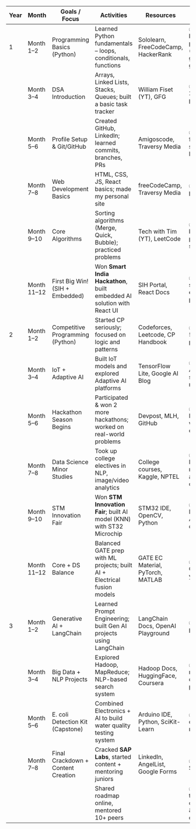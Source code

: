 | Year | Month        | Goals / Focus                         | Activities                                                                 | Resources                                                             | Checklist                                      |
|------|--------------|----------------------------------------|----------------------------------------------------------------------------|-----------------------------------------------------------------------|------------------------------------------------|
| 1    | Month 1–2    | Programming Basics (Python)           | Learned Python fundamentals – loops, conditionals, functions              | Sololearn, FreeCodeCamp, HackerRank                                   | ✅ Wrote basic programs (calc, guess game)     |
|      | Month 3–4    | DSA Introduction                      | Arrays, Linked Lists, Stacks, Queues; built a basic task tracker         | William Fiset (YT), GFG                                                | ✅ Solved 20+ problems                          |
|      | Month 5–6    | Profile Setup & Git/GitHub            | Created GitHub, LinkedIn; learned commits, branches, PRs                  | Amigoscode, Traversy Media                                             | ✅ Pushed first repo & setup LinkedIn          |
|      | Month 7–8    | Web Development Basics                | HTML, CSS, JS, React basics; made my personal site                        | freeCodeCamp, Traversy Media                                           | ✅ Deployed portfolio                          |
|      | Month 9–10   | Core Algorithms                       | Sorting algorithms (Merge, Quick, Bubble); practiced problems             | Tech with Tim (YT), LeetCode                                           | ✅ 30 beginner problems solved                 |
|      | Month 11–12  | First Big Win! (SIH + Embedded)       | Won **Smart India Hackathon**, built embedded AI solution with React UI  | SIH Portal, React Docs                                                 | ✅ Built full-stack embedded project           |
| 2    | Month 1–2    | Competitive Programming (Python)      | Started CP seriously; focused on logic and patterns                       | Codeforces, Leetcode, CP Handbook                                      | ✅ Solved 50+ problems                         |
|      | Month 3–4    | IoT + Adaptive AI                     | Built IoT models and explored Adaptive AI platforms                       | TensorFlow Lite, Google AI Blog                                        | ✅ Made AI-based sensor model                  |
|      | Month 5–6    | Hackathon Season Begins               | Participated & won 2 more hackathons; worked on real-world problems       | Devpost, MLH, GitHub                                                   | ✅ 3 Hackathons won by end of 2nd year         |
|      | Month 7–8    | Data Science Minor Studies            | Took up college electives in NLP, image/video analytics                   | College courses, Kaggle, NPTEL                                         | ✅ Trained ML/NLP models on academic datasets  |
|      | Month 9–10   | STM Innovation Fair                   | Won **STM Innovation Fair**; built AI model (KNN) with ST32 Microchip     | STM32 IDE, OpenCV, Python                                               | ✅ Embedded AI project deployed                |
|      | Month 11–12  | Core + DS Balance                     | Balanced GATE prep with ML projects; built AI + Electrical fusion models  | GATE EC Material, PyTorch, MATLAB                                       | ✅ Cracked GATE in 3rd year                    |
| 3    | Month 1–2    | Generative AI + LangChain             | Learned Prompt Engineering; built Gen AI projects using LangChain         | LangChain Docs, OpenAI Playground                                      | ✅ Built LLM prototype                         |
|      | Month 3–4    | Big Data + NLP Projects               | Explored Hadoop, MapReduce; NLP-based search system                       | Hadoop Docs, HuggingFace, Coursera                                     | ✅ Deployed mini big-data pipeline             |
|      | Month 5–6    | E. coli Detection Kit (Capstone)      | Combined Electronics + AI to build water quality testing system           | Arduino IDE, Python, SciKit-Learn                                      | ✅ Smart device + AI model built               |
|      | Month 7–8    | Final Crackdown + Content Creation    | Cracked **SAP Labs**, started content + mentoring juniors                 | LinkedIn, AngelList, Google Forms                                      | ✅ Placed at SAP Labs                          |
|      |              |                                       | Shared roadmap online, mentored 10+ peers                                 |                                                                       | ✅ Started tech community & content creation   |
